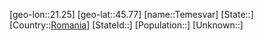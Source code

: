 ﻿---
location: [45.77,21.25]
type: City
tags:
- geo/City


SpocWebEntityId: 34801
isDeleted: false
confidential: public

---
[geo-lon::21.25]
[geo-lat::45.77]
[name::Temesvar]
[State::]
[Country::[Romania](geo/Continent/Europe/Romania.md)]
[StateId::]
[Population::]
[Unknown::]

